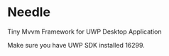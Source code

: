 # Needle
Tiny Mvvm Framework for UWP Desktop Application

Make sure you have UWP SDK installed 16299.
